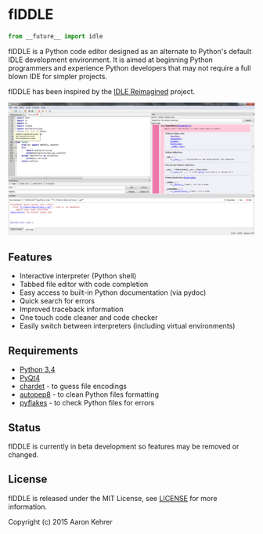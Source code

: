 # fIDDLE
```python
from __future__ import idle
```

fIDDLE is a Python code editor designed as an alternate to Python's default IDLE development environment. It is aimed
at beginning Python programmers and experience Python developers that may not require a full blown IDE for simpler
projects.

fIDDLE has been inspired by the [IDLE Reimagined](https://github.com/asweigart/idle-reimagined) project.

![0.2dev](./media/fiddle_0.2dev_main.png)

## Features
 - Interactive interpreter (Python shell)
 - Tabbed file editor with code completion
 - Easy access to built-in Python documentation (via pydoc)
 - Quick search for errors
 - Improved traceback information
 - One touch code cleaner and code checker
 - Easily switch between interpreters (including virtual environments)

## Requirements
 - [Python 3.4](https://www.python.org/downloads/)
 - [PyQt4](https://www.riverbankcomputing.com/software/pyqt/download)
 - [chardet](https://pypi.python.org/pypi/chardet) - to guess file encodings
 - [autopep8](https://pypi.python.org/pypi/autopep8) - to clean Python files formatting
 - [pyflakes](https://pypi.python.org/pypi/pyflakes) - to check Python files for errors

## Status
fIDDLE is currently in beta development so features may be removed or changed.

## License
fIDDLE is released under the MIT License, see [LICENSE](./LICENSE) for more information.

Copyright (c) 2015 Aaron Kehrer
